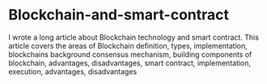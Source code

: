 # Blockchain-and-smart-contract
I wrote a long article about Blockchain technology and smart contract. This article covers the areas of Blockchain definition, types, implementation, blockchains background consensus mechanism, building components of blockchain, advantages, disadvantages, smart contract, implementation, execution, advantages, disadvantages   
